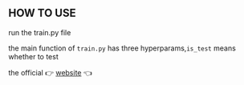 ## **HOW TO USE**

run the train.py file

the main function of `train.py` has three hyperparams,`is_test` means whether to test

the official :point_right: [website](https://www.biendata.com/competition/ccks_2019_4/) :point_left: